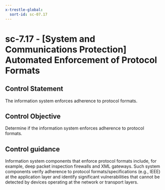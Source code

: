 ```yaml
---
x-trestle-global:
  sort-id: sc-07.17
---
```


# sc-7.17 - \[System and Communications Protection\] Automated Enforcement of Protocol Formats

## Control Statement

The information system enforces adherence to protocol formats.

## Control Objective

Determine if the information system enforces adherence to protocol formats.

## Control guidance

Information system components that enforce protocol formats include, for example, deep packet inspection firewalls and XML gateways. Such system components verify adherence to protocol formats/specifications (e.g., IEEE) at the application layer and identify significant vulnerabilities that cannot be detected by devices operating at the network or transport layers.
